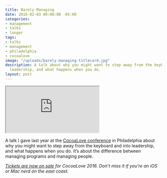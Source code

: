 ```yaml
---
title: Barely Managing
date: 2016-02-03 00:00:00 -05:00
categories:
- management
- talks
- longer
tags:
- talks
- management
- philadelphia
- cocoalove
image: "/uploads/barely-managing-titlecard.jpg"
description: A talk about why you might want to step away from the keyboard and into
  leadership, and what happens when you do.
layout: post
---
```


<p><div class='embed-container'><iframe title="Barely Managing" src='https://player.vimeo.com/video/153709318?title=0&byline=0&portrait=0' webkitAllowFullScreen mozallowfullscreen allowFullScreen></iframe></div></p>


A talk I gave last year at the [CocoaLove conference](http://cocoalove.org) in Philadelphia about why you might want to step away from the keyboard and into leadership, and what happens when you do. It’s about the difference between managing programs and managing people.

*[Tickets are now on sale](https://ti.to/cocoalove/2016) for CocoaLove 2016. Don’t miss it if you’re an iOS or Mac nerd on the east coast.*
